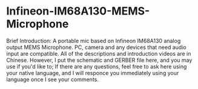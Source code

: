 # Infineon-IM68A130-MEMS-Microphone
Brief Introduction: A portable mic based on Infineon IM68A130 analog output MEMS Microphone. PC, camera and any devices that need audio input are compatible.
All of the descriptions and introduction videos are in Chinese. However, I put the schematic and GERBER file here, and you may use if you'd like to; If there are any questions, feel free to ask here using your native language, and I will responce you immediately using your language once I see your comments.
